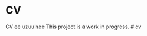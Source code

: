 # CV
CV ee uzuulnee
T h i s   p r o j e c t   i s   a   w o r k   i n   p r o g r e s s .  
 #   c v  
 